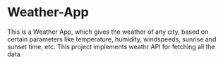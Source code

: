 # Weather-App
This is a Weather App, which gives the weather of any city, based on certain parameters like temperature, humidity, windspeeds, sunrise and sunset time, etc. This project implements weathr API for fetching all the data. 
